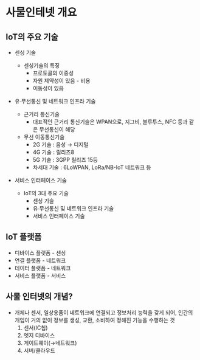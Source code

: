 # 사물인테넷 개요
## IoT의 주요 기술
* 센싱 기술
  * 센싱기술의 특징
    - 프로토골의 이중성
    - 자원 제약성이 있음 - 비용
    - 이동성이 있음
      
* 유∙무선통신 및 네트워크 인프라 기술
  * 근거리 통신기술
    - 대표적인 근거리 통신기술은 WPAN으로, 지그비, 블루투스, NFC 등과 같은 무선통신이 해당
  * 무선 이동통신기술
    - 2G 기술 : 음성 → 디지털
    - 4G 기술 : 릴리즈8
    - 5G 기술 : 3GPP 릴리즈 15등
    - 차세대 기술 : 6LoWPAN, LoRa/NB-IoT 네트워크 등
* 서비스 인터페이스 기술
  - IoT의 3대 주요 기술
    - 센싱 기술
    - 유∙무선통신 및 네트워크 인프라 기술
    - 서비스 인터페이스 기술

## IoT 플랫폼
* 디바이스 플랫폼 - 센싱
* 연결 플랫폼 - 네트워크
* 데이터 플랫폼 - 네트워크
* 서비스 플랫폼 - 서비스

## 사물 인터넷의 개념?
* 개체나 센서, 일상용품이 네트워크에 연결되고 정보처리 능력을 갖게 되어,
  인간의 개입이 거의 없이 정보를 생성, 교환, 소비하여 정해진 기능을 수행하는 것
  1. 센서(IC칩)
  2. 엣지 디바이스
  3. 게이트웨이(→네트워크)
  4. 서버/클라우드
